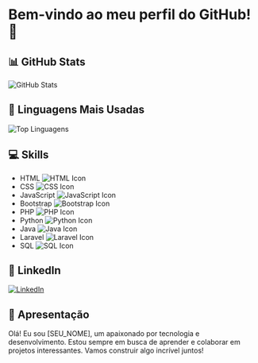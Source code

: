 # Bem-vindo ao meu perfil do GitHub! 👋

## 📊 GitHub Stats
![GitHub Stats](https://github-readme-stats.vercel.app/api?username=JesseChagas&show_icons=true&count_private=true)

## 🚀 Linguagens Mais Usadas
![Top Linguagens](https://github-readme-stats.vercel.app/api/top-langs/?username=JesseChagas&layout=compact)

## 💻 Skills
- HTML ![HTML Icon](https://github.com/favicon.ico)
- CSS ![CSS Icon](https://github.com/favicon.ico)
- JavaScript ![JavaScript Icon](https://github.com/favicon.ico)
- Bootstrap ![Bootstrap Icon](https://github.com/favicon.ico)
- PHP ![PHP Icon](https://github.com/favicon.ico)
- Python ![Python Icon](https://github.com/favicon.ico)
- Java ![Java Icon](https://github.com/favicon.ico)
- Laravel ![Laravel Icon](https://github.com/favicon.ico)
- SQL ![SQL Icon](https://github.com/favicon.ico)

## 🔗 LinkedIn
[![LinkedIn](https://img.shields.io/badge/LinkedIn-Connect-blue)](https://www.linkedin.com/in/jessechagas-dev/)

## 📄 Apresentação
Olá! Eu sou [SEU_NOME], um apaixonado por tecnologia e desenvolvimento. Estou sempre em busca de aprender e colaborar em projetos interessantes. Vamos construir algo incrível juntos!

